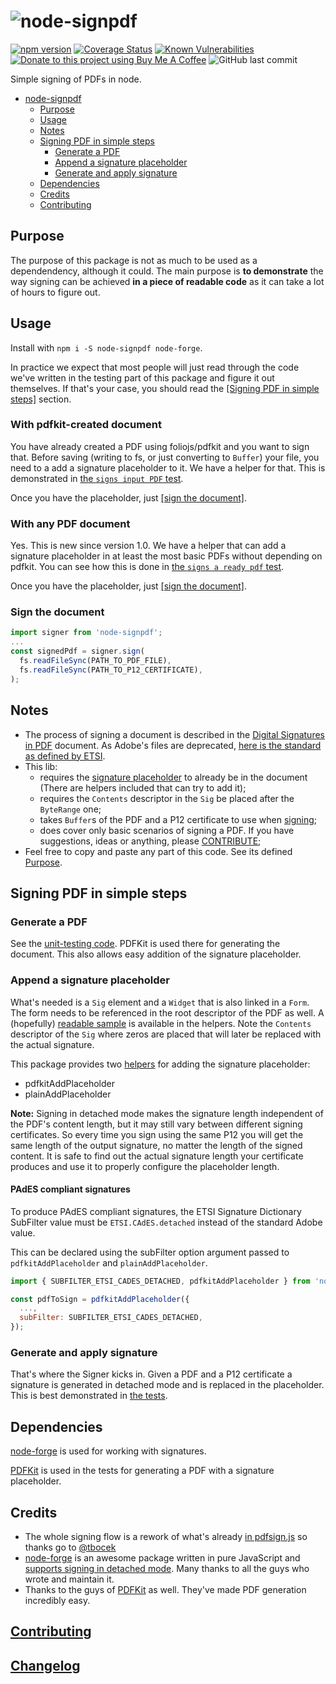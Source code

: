 # ![node-signpdf](https://raw.githubusercontent.com/vbuch/node-signpdf/master/resources/logo-horizontal.svg?sanitize=true)

[![npm version](https://badge.fury.io/js/node-signpdf.svg)](https://badge.fury.io/js/node-signpdf)
[![Coverage Status](https://coveralls.io/repos/github/vbuch/node-signpdf/badge.svg?branch=master)](https://coveralls.io/github/vbuch/node-signpdf?branch=master)
[![Known Vulnerabilities](https://snyk.io/test/npm/node-signpdf/badge.svg)](https://snyk.io/test/npm/node-signpdf)
[![Donate to this project using Buy Me A Coffee](https://img.shields.io/badge/buy%20me%20a%20coffee-donate-yellow.svg)](https://buymeacoffee.com/vbuch)
![GitHub last commit](https://img.shields.io/github/last-commit/vbuch/node-signpdf?color=red)

Simple signing of PDFs in node.

* [node-signpdf](#node-signpdf)
  * [Purpose](#purpose)
  * [Usage](#usage)
  * [Notes](#notes)
  * [Signing PDF in simple steps](#signing-pdf-in-simple-steps)
    * [Generate a PDF](#generate-a-pdf)
    * [Append a signature placeholder](#append-a-signature-placeholder)
    * [Generate and apply signature](#generate-and-apply-signature)
  * [Dependencies](#dependencies)
  * [Credits](#credits)
  * [Contributing](#contributing)

## Purpose

The purpose of this package is not as much to be used as a dependendency, although it could. The main purpose is **to demonstrate** the way signing can be achieved **in a piece of readable code** as it can take a lot of hours to figure out.

## Usage

Install with  `npm i -S node-signpdf node-forge`.

In practice we expect that most people will just read through the code we've written in the testing part of this package and figure it out themselves. If that's your case, you should read the [[Signing PDF in simple steps]](#signing-pdf-in-simple-steps) section.

### With pdfkit-created document

You have already created a PDF using foliojs/pdfkit and you want to sign that. Before saving (writing to fs, or just converting to `Buffer`) your file, you need to a add a signature placeholder to it. We have a helper for that. This is demonstrated in [the `signs input PDF` test](./src/signpdf.test.js#L125).

Once you have the placeholder, just [[sign the document]](#sign-the-document).

### With any PDF document

Yes. This is new since version 1.0. We have a helper that can add a signature placeholder in at least the most basic PDFs without depending on pdfkit. You can see how this is done in [the `signs a ready pdf` test](./src/signpdf.test.js#L167).

Once you have the placeholder, just [[sign the document]](#sign-the-document).

### Sign the document

```javascript
import signer from 'node-signpdf';
...
const signedPdf = signer.sign(
  fs.readFileSync(PATH_TO_PDF_FILE),
  fs.readFileSync(PATH_TO_P12_CERTIFICATE),
);
```

## Notes

* The process of signing a document is described in the [Digital Signatures in PDF](https://www.adobe.com/devnet-docs/etk_deprecated/tools/DigSig/Acrobat_DigitalSignatures_in_PDF.pdf) document. As Adobe's files are deprecated, [here is the standard as defined by ETSI](https://ec.europa.eu/cefdigital/wiki/display/CEFDIGITAL/eSignature+standards#eSignaturestandards-PAdES%28PDFAdvancedElectronicSignature%29BaselineProfile).
* This lib:
  * requires the [signature placeholder](#append-a-signature-placeholder) to already be in the document (There are helpers included that can try to add it);
  * requires the `Contents` descriptor in the `Sig` be placed after the `ByteRange` one;
  * takes `Buffer`s of the PDF and a P12 certificate to use when [signing](#generate-and-apply-signature);
  * does cover only basic scenarios of signing a PDF. If you have suggestions, ideas or anything, please [CONTRIBUTE](#contributing);
* Feel free to copy and paste any part of this code. See its defined [Purpose](#purpose).

## Signing PDF in simple steps

### Generate a PDF

See the [unit-testing code](https://github.com/vbuch/node-signpdf/blob/master/src/signpdf.test.js). PDFKit is used there for generating the document. This also allows easy addition of the signature placeholder.

### Append a signature placeholder

What's needed is a `Sig` element and a `Widget` that is also linked in a `Form`. The form needs to be referenced in the root descriptor of the PDF as well. A (hopefully) [readable sample](https://github.com/vbuch/node-signpdf/blob/master/src/helpers/pdfkitAddPlaceholder.js) is available in the helpers. Note the `Contents` descriptor of the `Sig` where zeros are placed that will later be replaced with the actual signature.

This package provides two [helpers](https://github.com/vbuch/node-signpdf/blob/master/src/helpers/index.js) for adding the signature placeholder:

* pdfkitAddPlaceholder
* plainAddPlaceholder

**Note:** Signing in detached mode makes the signature length independent of the PDF's content length, but it may still vary between different signing certificates. So every time you sign using the same P12 you will get the same length of the output signature, no matter the length of the signed content. It is safe to find out the actual signature length your certificate produces and use it to properly configure the placeholder length.

#### PAdES compliant signatures

To produce PAdES compliant signatures, the ETSI Signature Dictionary SubFilter value must be `ETSI.CAdES.detached` instead of the standard Adobe value.

This can be declared using the subFilter option argument passed to `pdfkitAddPlaceholder` and `plainAddPlaceholder`.

```js
import { SUBFILTER_ETSI_CADES_DETACHED, pdfkitAddPlaceholder } from 'node-signpdf';

const pdfToSign = pdfkitAddPlaceholder({
  ...,
  subFilter: SUBFILTER_ETSI_CADES_DETACHED,
});
```

### Generate and apply signature

That's where the Signer kicks in. Given a PDF and a P12 certificate a signature is generated in detached mode and is replaced in the placeholder. This is best demonstrated in [the tests](https://github.com/vbuch/node-signpdf/blob/master/src/signpdf.test.js#L122).

## Dependencies

[node-forge](https://github.com/digitalbazaar/forge) is used for working with signatures.

[PDFKit](https://github.com/foliojs/pdfkit) is used in the tests for generating a PDF with a signature placeholder.

## Credits

* The whole signing flow is a rework of what's already [in pdfsign.js](https://github.com/Communication-Systems-Group/pdfsign.js/blob/master/src/js/main.js#L594) so thanks go to [@tbocek](https://github.com/tbocek)
* [node-forge](https://github.com/digitalbazaar/forge) is an awesome package written in pure JavaScript and [supports signing in detached mode](https://github.com/digitalbazaar/forge/pull/605). Many thanks to all the guys who wrote and maintain it.
* Thanks to the guys of [PDFKit](https://github.com/foliojs/pdfkit) as well. They've made PDF generation incredibly easy.

## [Contributing](CONTRIBUTING.md)

## [Changelog](CHANGELOG.md)
